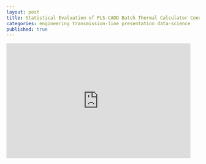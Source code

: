 ```yaml
---
layout: post
title: Statistical Evaluation of PLS-CADD Batch Thermal Calculator Conductor Temperature Results
categories: engineering transmission-line presentation data-science
published: true
---
```


<iframe src="https://docs.google.com/presentation/d/e/2PACX-1vTAeGp9qv65qQkVCTFGFuNXE8-DwK7SgVtjMa_ye3L01-AhROwTFFWthFNHATqzJ44mbSj9iGJDaniH/embed?start=false&loop=false&delayms=3000" frameborder="0" width="480" height="299" allowfullscreen="true" mozallowfullscreen="true" webkitallowfullscreen="true"></iframe>
